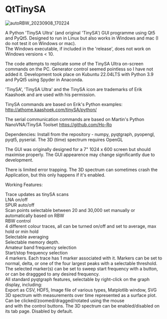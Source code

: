 # QtTinySA  
![autoRBW_20230908_170224](https://github.com/g4ixt/QtTinySA/assets/76836635/a6c471e5-5de0-4e9c-b2fa-87d4fa0484d5)

A Python 'TinySA Ultra' (and original 'TinySA') GUI programme using Qt5 and PyQt5. Designed to run in Linux but also works in Windows and mac (I do not test it on Windows or mac).  
The Windows executable, if included in the 'release', does not work on Windows versions < 10. 

The code attempts to replicate some of the TinySA Ultra on-screen commands on the PC.  Generator control seemed pointless so I have not added it.
Development took place on Kubuntu 22.04LTS with Python 3.9 and PyQt5 using Spyder in Anaconda.

'TinySA', 'TinySA Ultra' and the TinySA icon are trademarks of Erik Kaashoek and are used with his permission.

TinySA commands are based on Erik's Python examples:
http://athome.kaashoek.com/tinySA/python/

The serial communication commands are based on Martin's Python NanoVNA/TinySA Toolset
https://github.com/Ho-Ro

Dependencies: Install from the repository - numpy, pyqtgraph, pyopengl, pyqt5, pyserial.
The 3D (time) spectrum requires OpenGL

The GUI was originally designed for a 7" 1024 x 600 screen but should maximise properly.  The GUI appearence may change significantly due to development.

There is limited error trapping.  The 3D spectrum can sometimes crash the Application, but this only happens if it's enabled.  

Working Features:  

Trace updates as tinySA scans  
LNA on/off  
SPUR auto/off  
Scan points selectable between 20 and 30,000 set manually or automatically based on RBW    
RBW control  
4 different colour traces, all can be turned on/off and set to average, max hold or min hold  
Selectable averaging  
Selectable memory depth.  
Amateur band frequency selection  
Start/stop frequency selection  
4 markers.  Each trace has 1 marker associated with it. Markers can be set to normal, delta, or one of the four largest peaks
with a selectable threshold.  
The selected marker(s) can be set to sweep start frequency with a button, or can be draggged to any desired frequency.  
All standard pyqtgraph features, selectable by right-click on the graph display, including:  
    Export as CSV, HDF5, Image file of various types, Matplotlib window, SVG  
3D spectrum with measurements over time represented as a surface plot.  Can be clicked/zoomed/dragged/rotated using the mouse  
and with the control buttons.
The 3D spectrum can be enabled/disabled on its tab page.  Disabled by default.  
